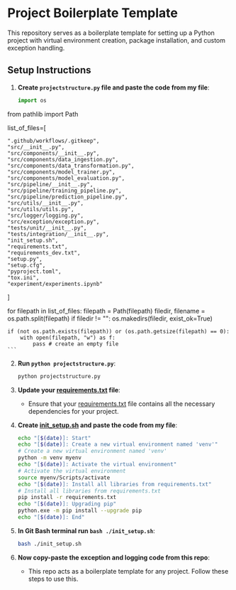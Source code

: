 # Project Boilerplate Template

This repository serves as a boilerplate template for setting up a Python project with virtual environment creation, package installation, and custom exception handling.

## Setup Instructions

1. **Create `projectstructure.py` file and paste the code from my file**:
    ```python
    import os
from pathlib import Path


list_of_files=[

    ".github/workflows/.gitkeep",
    "src/__init__.py",
    "src/components/__init__.py",
    "src/components/data_ingestion.py",
    "src/components/data_transformation.py",
    "src/components/model_trainer.py",
    "src/components/model_evaluation.py",
    "src/pipeline/__init__.py",
    "src/pipeline/training_pipeline.py",
    "src/pipeline/prediction_pipeline.py",
    "src/utils/__init__.py",
    "src/utils/utils.py",
    "src/logger/logging.py",
    "src/exception/exception.py",
    "tests/unit/__init__.py",
    "tests/integration/__init__.py",
    "init_setup.sh",
    "requirements.txt",
    "requirements_dev.txt",
    "setup.py",
    "setup.cfg",
    "pyproject.toml",
    "tox.ini",
    "experiment/experiments.ipynb"

]

for filepath in list_of_files:
    filepath = Path(filepath)
    filedir, filename = os.path.split(filepath)
    if filedir != "":
        os.makedirs(filedir, exist_ok=True)

    if (not os.path.exists(filepath)) or (os.path.getsize(filepath) == 0):
        with open(filepath, "w") as f:
            pass # create an empty file
    ```

2. **Run `python projectstructure.py`**:
    ```bash
    python projectstructure.py
    ```

3. **Update your [requirements.txt](http://_vscodecontentref_/1) file**:
    - Ensure that your [requirements.txt](http://_vscodecontentref_/2) file contains all the necessary dependencies for your project.

4. **Create [init_setup.sh](http://_vscodecontentref_/3) and paste the code from my file**:
    ```bash
    echo "[$(date)]: Start"
    echo "[$(date)]: Create a new virtual environment named 'venv'"
    # Create a new virtual environment named 'venv'
    python -m venv myenv
    echo "[$(date)]: Activate the virtual environment"
    # Activate the virtual environment
    source myenv/Scripts/activate
    echo "[$(date)]: Install all libraries from requirements.txt"
    # Install all libraries from requirements.txt
    pip install -r requirements.txt
    echo "[$(date)]: Upgrading pip"
    python.exe -m pip install --upgrade pip
    echo "[$(date)]: End"
    ```

5. **In Git Bash terminal run `bash ./init_setup.sh`**:
    ```bash
    bash ./init_setup.sh
    ```

6. **Now copy-paste the exception and logging code from this repo**:
    - This repo acts as a boilerplate template for any project. Follow these steps to use this.
